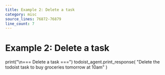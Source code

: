 ```yaml
---
title: Example 2: Delete a task
category: misc
source_lines: 76872-76879
line_count: 7
---
```


# Example 2: Delete a task
print("\n=== Delete a task ===")
todoist_agent.print_response(
    "Delete the todoist task to buy groceries tomorrow at 10am"
)


